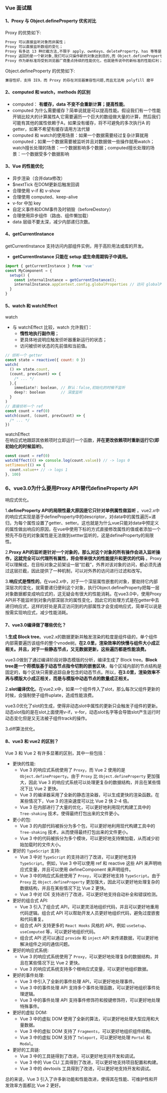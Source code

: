 ### Vue 面试题

#### 1、Proxy 与 Object.defineProperty 优劣对比

Proxy 的优势如下:

```md
Proxy 可以直接监听对象而非属性；
Proxy 可以直接监听数组的变化；
Proxy 有多达 13 种拦截方法,不限于 apply、ownKeys、deleteProperty、has 等等是 Object.defineProperty 不具备的；
Proxy 返回的是一个新对象,我们可以只操作新的对象达到目的,而 Object.defineProperty 只能遍历对象属性直接修改；
Proxy 作为新标准将受到浏览器厂商重点持续的性能优化，也就是传说中的新标准的性能红利；
```

Object.defineProperty 的优势如下:

```md
兼容性好，支持 IE9，而 Proxy 的存在浏览器兼容性问题,而且无法用 polyfill 磨平
```

#### 2、computed 和 watch，methods 的区别

+ computed： **有缓存，data 不变不会重新计算；提高性能**。
+ computed 为什么需要缓存？简单说就是可以提高性能。假设我们有一个性能开销比较大的计算属性A,它需要遍历一个巨大的数组做大量的计算，然后我们可能有其他的属性依赖于A，如果没有缓存，将不可避免的多次执行A 的getter，如果不希望有缓存请用方法代替
+ computed 和 watch的使用场景：如果一个数据需要经过复杂计算就用 computed；如果一个数据需要被监听并且对数据做一些操作就用watch；watch擅长处理的场景：一个数据影响多个数据；computed擅长处理的场景：一个数据受多个数据影响

#### 3、Vue 的性能优化

+ 异步渲染（合并data修改）
+ $nextTick 在DOM更新后触发回调
+ 合理使用 v-if 和 v-show
+ 合理使用 computed、keep-alive
+ v-for 中加 key
+ 自定义事件和DOM事件及时销毁（beforeDestory）
+ 合理使用异步组件（路由、组件懒加载）
+ data 层级不要太深，减少内部递归次数。

#### 4、getCurrentInstance

getCurrentInstance 支持访问内部组件实例，用于高阶用法或库的开发。

+ **getCurrentInstance 只能在 setup 或生命周期钩子中调用。**

```js
import { getCurrentInstance } from 'vue'
const MyComponent = {
  setup() {
    const internalInstance = getCurrentInstance();
    internalInstance.appContext.config.globalProperties // 访问 globalProperties
  }
}
```

#### 5、watch 和 watchEffect

watch

+ 与 watchEffect 比较，watch 允许我们：
  + **惰性地执行副作用**；
  + 更具体地说明应触发侦听器重新运行的状态；
  + 访问被侦听状态的先前值和当前值。

```js
// 侦听一个 getter
const state = reactive({ count: 0 })
watch(
  () => state.count,
  (count, prevCount) => {
    /* ... */
  },{
    immediate?: boolean, // 默认：false,初始化的时候不监听
    deep?: boolean       // 深度监听
  }
)
// 直接侦听一个 ref
const count = ref(0)
watch(count, (count, prevCount) => {
  /* ... */
})
```

watchEffect  
在响应式地跟踪其依赖项时立即运行一个函数，**并在更改依赖项时重新运行它(即初始化的时候监听)**。

```js
const count = ref(0)
watchEffect(() => console.log(count.value)) // -> logs 0
setTimeout(() => {
  count.value++ // -> logs 1
}, 100)
```

### 6、vue3.0为什么要用Proxy API替代defineProperty API

响应式优化。

1.**defineProperty API的局限性最大原因是它只针对单例属性做监听** 。vue2.x中的响应式实现是基于defineProperty中的descriptor，对data中的属性遍历+递归，为每个属性设置了getter、setter。这也就是为什么vue只能对data中预定义的属性做出响应的原因，在vue中使用下标的方式直接修改属性的值或者添加一个预先不存在的对象属性是无法做到settter监听的，这是defineProperty的局限性。

2.**Proxy API的监听是针对一个对象的，那么对这个对象的所有操作会进入监听操作，这就完全可以代理所有属性，将会带来很大的性能提升和更优的代码** 。Proxy可以理解成，在目标对象之前架设一层“拦截”，外界对该对象的访问，都必须先通过这层拦截，因此提供了一种机制，可以对外界的访问进行过滤和改写。

3.**响应式是惰性的**。在vue2.x中，对于一个深层属性嵌套的对象，要劫持它内部深层次的变化，就需要递归便利这个对象，执行Object.defineProperty把每一层对象数据都变成响应式的，这无疑会有很大的性能消耗。在vue3.0中，使用Proxy API并不能监听到对象内部深层次的属性变化，因此它的处理方式是在getter中去递归响应式，这样的好处是真正访问到的内部属性才会变成响应式，简单可以说是按需实现响应式，减少性能消耗。

#### 7、vue3.0编译做了哪些优化？

1.**生成 Block tree**。vue2.x的数据更新并触发渲染的粒度是组件级的，单个组件内部需要遍历该组件的整个vnode树。**在2.0里，渲染效率的快慢与组件大小成正相关。并且，对于一些静态节点，又无数据更新，这些遍历都是性能浪费。**

vue3.0做到了通过编译阶段对静态模版的分析，编译生成了 Block tree。**Block tree是一个将模版基于动态节点指令切割的嵌套区块**，每个区域内部的节点结构是固定的，每个区块只需要追踪自身包含的动态节点。所以，**在3.0里，渲染效率不再与模版大小成正相关，而是与模版中动态节点的数量成正相关。**

2.**slot编译优化**。在vue2.x中，如果一个组件传入了slot，那么每次父组件更新的时候，会强制使子组件uplate，造成性能浪费。

vue3.0优化了slot的生成，使得非动态slot中属性的更新只会触发子组件的更新。动态slot指的是在slot上面使用v-if，v-for，动态slot名字等会导致slot产生运行时动态变化但是又无法被子组件track的操作。

3.diff算法优化。

#### 8、vue3 和 vue2 的区别？

Vue 3 和 Vue 2 有许多显著的区别，其中一些包括：

+ 更快的性能:
  + Vue 3 的响应式系统使用了 `Proxy`，而 Vue 2 使用的是 `Object.defineProperty`。由于 `Proxy` 比 `Object.defineProperty` 更加强大，因此 Vue 3 的响应式系统可以处理更复杂的数据结构，并且在某些情况下比 Vue 2 更快。
  + Vue 3 的编译器采用了全新的静态渲染器，可以生成更快的渲染函数。在某些情况下，Vue 3 的渲染速度可以比 Vue 2 快 2-4 倍。
  + Vue 3 在内部进行了大量的优化，可以更好地利用现代构建工具中的 `Tree-shaking` 技术，使得最终打包出来的文件更小。
+ 更小的包: 
  + Vue 3 的内部代码被拆分为多个包，可以更好地利用现代构建工具中的 `Tree-shaking` 技术，从而使得最终打包出来的文件更小。
  + Vue 3 中的代码被拆分为多个模块，可以更好地支持懒加载，从而减少初始加载时的文件大小。
+ 更好的 `TypeScript` 支持: 
  + Vue 3 中对 `TypeScript` 的支持进行了改进，可以更好地支持 `TypeScript`。例如，Vue 3 中可以使用 ref 和 reactive 这些 API 来声明响应式变量，并且可以使用 defineComponent 来声明组件。
  + Vue 3 中的响应式系统使用了 `Proxy`，可以更好地支持 `TypeScript`。由于 `Proxy` 比 `Object.defineProperty` 更加强大，因此可以更好地处理复杂的数据结构，并且在某些情况下比 Vue 2 更快。
  + Vue 3 中对 IDE 支持进行了改进，可以更好地支持自动补全和错误检测。
+ 更好的组合式 API:
  + Vue 3 引入了组合式 API，可以更灵活地组织代码，并且可以更好地重用代码逻辑。组合式 API 可以帮助开发人员更好地组织代码，避免过度嵌套和代码重复。
  + 组合式 API 支持更多的 `React Hooks` 风格的 API，例如 `useSetup`、`useComputed` 等，可以更好地组织代码。
  + 组合式 API 还可以通过 `provide` 和 `inject` API 来传递数据，可以更好地解决组件之间的通信问题。
+ 更好的响应式系统:
  + Vue 3 的响应式系统使用了 `Proxy`，可以更好地处理复杂的数据结构，并且在某些情况下比 Vue 2 更快。
  + Vue 3 的响应式系统支持多个根响应式变量，可以更好地组织数据。
+ 更好的事件处理:
  + Vue 3 中引入了全新的事件处理 API，可以更好地处理事件。
  + Vue 3 中的事件处理 API 支持多个事件处理函数，可以更好地组织事件处理逻辑。
  + Vue 3 中的事件处理 API 支持事件修饰符和按键修饰符，可以更好地处理特殊事件。
+ 更好的虚拟 DOM:
  + Vue 3 中的虚拟 DOM 使用了全新的算法，可以更好地处理大型应用和大量数据。
  + Vue 3 中的虚拟 DOM 支持了 `Fragments`，可以更好地组织组件结构。
  + Vue 3 中的虚拟 DOM 支持了 `Teleport`，可以更好地处理 `Portal` 和 `Modal`。
+ 更好的工具链:
  + Vue 3 中的工具链得到了改进，可以更好地支持开发和调试。
  + Vue 3 中的 Vue CLI 工具得到了改进，可以更好地支持项目配置和构建。
  + Vue 3 中的 devtools 工具得到了改进，可以更好地支持开发和调试。

总的来说，Vue 3 引入了许多新功能和性能改进，使得其在性能、可维护性和开发效率方面都比 Vue 2 更好。
